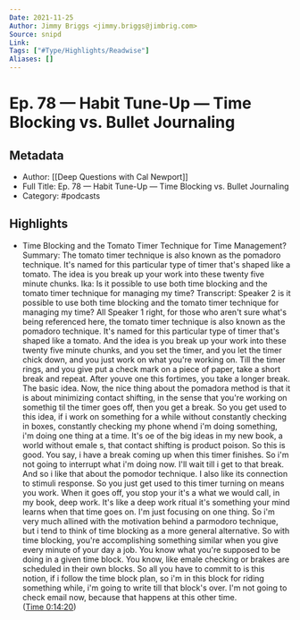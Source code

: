 ```yaml
---
Date: 2021-11-25
Author: Jimmy Briggs <jimmy.briggs@jimbrig.com>
Source: snipd
Link: 
Tags: ["#Type/Highlights/Readwise"]
Aliases: []
---
```

# Ep. 78 —  Habit Tune-Up —  Time Blocking vs. Bullet Journaling

## Metadata
- Author: [[Deep Questions with Cal Newport]]
- Full Title: Ep. 78 —  Habit Tune-Up —  Time Blocking vs. Bullet Journaling
- Category: #podcasts

## Highlights
- Time Blocking and the Tomato Timer Technique for Time Management?
  Summary:
  The tomato timer technique is also known as the pomadoro technique. It's named for this particular type of timer that's shaped like a tomato. The idea is you break up your work into these twenty five minute chunks. Ika: Is it possible to use both time blocking and the tomato timer technique for managing my time?
  Transcript:
  Speaker 2
  is it possible to use both time blocking and the tomato timer technique for managing my time? All
  Speaker 1
  right, for those who aren't sure what's being referenced here, the tomato timer technique is also known as the pomadoro technique. It's named for this particular type of timer that's shaped like a tomato. And the idea is you break up your work into these twenty five minute chunks, and you set the timer, and you let the timer chick down, and you just work on what you're working on. Till the timer rings, and you give put a check mark on a piece of paper, take a short break and repeat. After youve one this fortimes, you take a longer break. The basic idea. Now, the nice thing about the pomadora method is that it is about minimizing contact shifting, in the sense that you're working on somethig til the timer goes off, then you get a break. So you get used to this idea, if i work on something for a while without constantly checking in boxes, constantly checking my phone whend i'm doing something, i'm doing one thing at a time. It's oe of the big ideas in my new book, a world without emale s, that contact shifting is product poison. So this is good. You say, i have a break coming up when this timer finishes. So i'm not going to interrupt what i'm doing now. I'll wait till i get to that break. And so i like that about the pomodor technique. I also like its connection to stimuli response. So you just get used to this timer turning on means you work. When it goes off, you stop your it's a what we would call, in my book, deep work. It's like a deep work ritual it's something your mind learns when that time goes on. I'm just focusing on one thing. So i'm very much allined with the motivation behind a parmodoro technique, but i tend to think of time blocking as a more general alternative. So with time blocking, you're accomplishing something similar when you give every minute of your day a job. You know what you're supposed to be doing in a given time block. You know, like emale checking or brakes are scheduled in their own blocks. So all you have to commit to is this notion, if i follow the time block plan, so i'm in this block for riding something while, i'm going to write till that block's over. I'm not going to check email now, because that happens at this other time. ([Time 0:14:20](https://share.snipd.com/snip/55350027-f9b2-4c83-bb3e-6b152d621ce0))

